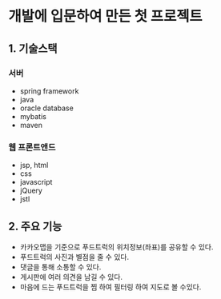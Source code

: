 # 개발에 입문하여 만든 첫 프로젝트

## 1. 기술스택
### 서버
- spring framework
- java
- oracle database
- mybatis
- maven
### 웹 프론트앤드
- jsp, html
- css
- javascript
- jQuery
- jstl

## 2. 주요 기능
- 카카오맵을 기준으로 푸드트럭의 위치정보(좌표)를 공유할 수 있다.
- 푸드트럭의 사진과 별점을 줄 수 있다.
- 댓글을 통해 소통할 수 있다.
- 게시판에 여러 의견을 남길 수 있다.
- 마음에 드는 푸드트럭을 찜 하여 필터링 하여 지도로 볼 수있다.

